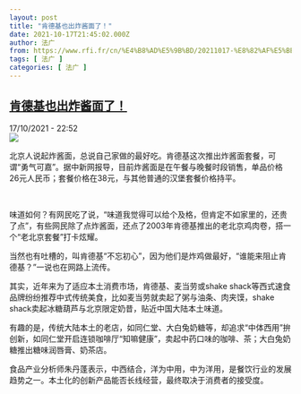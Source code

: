 ```yaml
---
layout: post
title: "肯德基也出炸酱面了！"
date: 2021-10-17T21:45:02.000Z
author: 法广
from: https://www.rfi.fr/cn/%E4%B8%AD%E5%9B%BD/20211017-%E8%82%AF%E5%BE%B7%E5%9F%BA%E4%B9%9F%E5%87%BA%E7%82%B8%E9%85%B1%E9%9D%A2%E4%BA%86
tags: [ 法广 ]
categories: [ 法广 ]
---
```

<!--1634507102000-->
[肯德基也出炸酱面了！](https://www.rfi.fr/cn/%E4%B8%AD%E5%9B%BD/20211017-%E8%82%AF%E5%BE%B7%E5%9F%BA%E4%B9%9F%E5%87%BA%E7%82%B8%E9%85%B1%E9%9D%A2%E4%BA%86)
------

<div>
<div>17/10/2021 - 22:52</div><img src="https://s.rfi.fr/media/display/26f9f3a6-2f8c-11ec-876c-005056bfb2b6/SltmQf8DShsGUh.png"><div >                    <p>北京人说起炸酱面，总说自己家做的最好吃。肯德基这次推出炸酱面套餐，可谓“勇气可嘉”。据中新网报导，目前炸酱面是在午餐与晚餐时段销售，单品价格26元人民币；套餐价格在38元，与其他普通的汉堡套餐价格持平。</p><p> </p><p>味道如何？有网民吃了说，“味道我觉得可以给个及格，但肯定不如家里的，还贵了点”，有些网民除了点炸酱面，还点了2003年肯德基推出的老北京鸡肉卷，搭一个“老北京套餐”打卡炫耀。</p><p>当然也有吐槽的，叫肯德基“不忘初心”，因为他们是炸鸡做最好，“谁能来阻止肯德基？”一说也在网路上流传。</p><p>其实，近年来为了适应本土消费市场，肯德基、麦当劳或shake shack等西式速食品牌纷纷推荐中式传统美食，比如麦当劳就卖起了粥与油条、肉夹馍，shake shack卖起冰糖葫芦与北京限定奶昔，贴近中国大陆本土味道。</p><p>有趣的是，传统大陆本土的老店，如同仁堂、大白兔奶糖等，却追求“中体西用”拚创新，如同仁堂开启连锁咖啡厅“知嘛健康”，卖起中药口味的咖啡、茶；大白兔奶糖推出糖味润唇膏、奶茶店。</p><p>食品产业分析师朱丹蓬表示，中西结合，洋为中用，中为洋用，是餐饮行业的发展趋势之一。本土化的创新产品能否长线经营，最终取决于消费者的接受度。</p>                                            <div data-selfpromo-newsletter>    </div>    <div data-selfpromo-app>    </div>                </div>
</div>
